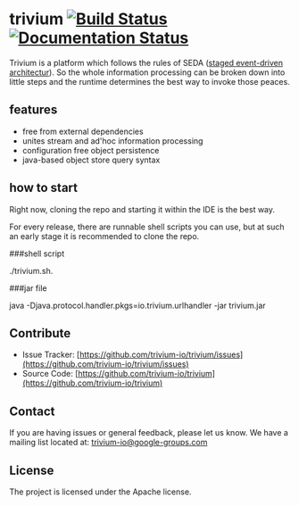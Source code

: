 # trivium [![Build Status](https://travis-ci.org/trivium-io/trivium.svg)](https://travis-ci.org/trivium-io/trivium) [![Documentation Status](https://readthedocs.org/projects/trivium/badge/?version=latest)](http://trivium.readthedocs.org/en/latest/?badge=latest)

Trivium is a platform which follows the rules of SEDA ([staged event-driven architectur](https://en.wikipedia.org/wiki/Staged_event-driven_architecture)).
So the whole information processing can be broken down into little steps and the runtime determines the best way to invoke those peaces.

## features

* free from external dependencies
* unites stream and ad'hoc information processing
* configuration free object persistence
* java-based object store query syntax

## how to start

Right now, cloning the repo and starting it within the IDE is the best way.

For every release, there are runnable shell scripts you can use, but at such an early stage it is recommended to clone the repo.

###shell script

./trivium.sh.

###jar file

java  -Djava.protocol.handler.pkgs=io.trivium.urlhandler -jar trivium.jar

## Contribute

* Issue Tracker: [https://github.com/trivium-io/trivium/issues](https://github.com/trivium-io/trivium/issues)
* Source Code: [https://github.com/trivium-io/trivium](https://github.com/trivium-io/trivium)

## Contact

If you are having issues or general feedback, please let us know.
We have a mailing list located at: trivium-io@google-groups.com

## License

The project is licensed under the Apache license.
